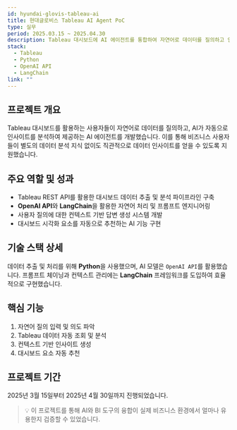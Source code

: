 ```yaml
---
id: hyundai-glovis-tableau-ai
title: 현대글로비스 Tableau AI Agent PoC
type: 실무
period: 2025.03.15 ~ 2025.04.30
description: Tableau 대시보드에 AI 에이전트를 통합하여 자연어로 데이터를 질의하고 인사이트를 도출하는 PoC 프로젝트를 진행했습니다.
stack:
  - Tableau
  - Python
  - OpenAI API
  - LangChain
link: ""
---
```


## 프로젝트 개요

Tableau 대시보드를 활용하는 사용자들이 자연어로 데이터를 질의하고, AI가 자동으로 인사이트를 분석하여 제공하는 AI 에이전트를 개발했습니다. 이를 통해 비즈니스 사용자들이 별도의 데이터 분석 지식 없이도 직관적으로 데이터 인사이트를 얻을 수 있도록 지원했습니다.

## 주요 역할 및 성과

- Tableau REST API를 활용한 대시보드 데이터 추출 및 분석 파이프라인 구축
- **OpenAI API**와 **LangChain**을 활용한 자연어 처리 및 프롬프트 엔지니어링
- 사용자 질의에 대한 컨텍스트 기반 답변 생성 시스템 개발
- 대시보드 시각화 요소를 자동으로 추천하는 AI 기능 구현

## 기술 스택 상세

데이터 추출 및 처리를 위해 **Python**을 사용했으며, AI 모델은 `OpenAI API`를 활용했습니다. 프롬프트 체이닝과 컨텍스트 관리에는 **LangChain** 프레임워크를 도입하여 효율적으로 구현했습니다.

## 핵심 기능

1. 자연어 질의 입력 및 의도 파악
2. Tableau 데이터 자동 조회 및 분석
3. 컨텍스트 기반 인사이트 생성
4. 대시보드 요소 자동 추천

## 프로젝트 기간

2025년 3월 15일부터 2025년 4월 30일까지 진행되었습니다.

> 💡 이 프로젝트를 통해 AI와 BI 도구의 융합이 실제 비즈니스 환경에서 얼마나 유용한지 검증할 수 있었습니다.
